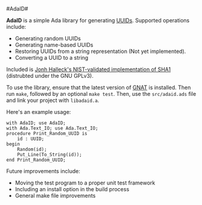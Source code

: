 #AdaID#

**AdaID** is a simple Ada library for generating [UUIDs](http://en.wikipedia.org/wiki/Universally_unique_identifier). Supported operations include:

 - Generating random UUIDs
 - Generating name-based UUIDs
 - Restoring UUIDs from a string representation (Not yet implemented).
 - Converting a UUID to a string

Included is [Jonh Halleck's NIST-validated implementation of SHA1](http://home.utah.edu/~nahaj/ada/sha/) (distrubted under the GNU GPLv3).

To use the library, ensure that the latest version of [GNAT](http://www.gnu.org/software/gnat/) is installed. Then run `make`, followed by an optional `make test`. Then, use the `src/adaid.ads` file and link your project with `libadaid.a`.

Here's an example usage:

	with AdaID; use AdaID;
	with Ada.Text_IO; use Ada.Text_IO;
    procedure Print_Random_UUID is
    	id : UUID;
    begin
    	Random(id);
    	Put_Line(To_String(id));
    end Print_Random_UUID;

Future improvements include:

 - Moving the test program to a proper unit test framework
 - Including an install option in the build process
 - General make file improvements

